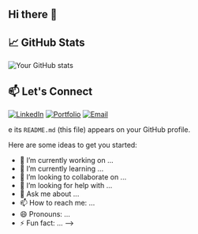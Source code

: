 ## Hi there 👋

<!--
**bohray/bohray** is a ✨ _special_ ✨ repository becaus# Hi there, I'm [Your Name] 👋

Welcome to my GitHub profile!

## 💻 About Me

- 🔭 I’m currently working on: [Project or technology you're working with]
- 🌱 I’m currently learning: [Languages, frameworks, or tools you're learning]
- 👯 I’m looking to collaborate on: [Open source projects, freelance, startups, etc.]
- 🤔 I’m looking for help with: [Optional – anything you're stuck on or exploring]
- 💬 Ask me about: [Tech stack, past experience, hobbies, etc.]
- 📫 How to reach me: [Email, LinkedIn, portfolio, etc.]
- 😄 Pronouns: [Your pronouns]
- ⚡ Fun fact: [Something interesting about you]

## 🛠️ Tech Stack

![Languages](https://img.shields.io/badge/-Languages-333333?style=flat-square)
![JavaScript](https://img.shields.io/badge/-JavaScript-F7DF1E?style=flat-square&logo=javascript&logoColor=black)
![Python](https://img.shields.io/badge/-Python-3776AB?style=flat-square&logo=python&logoColor=white)
<!-- Add more as needed -->

## 📈 GitHub Stats

![Your GitHub stats](https://github-readme-stats.vercel.app/api?username=yourusername&show_icons=true&hide_title=true&hide=contribs&count_private=true&theme=default)

<!-- Optional: GitHub streaks or languages -->
<!-- ![GitHub Streak](https://github-readme-streak-stats.herokuapp.com/?user=yourusername&theme=default) -->
<!-- ![Top Languages](https://github-readme-stats.vercel.app/api/top-langs/?username=yourusername&layout=compact&theme=default) -->

## 📫 Let's Connect

[![LinkedIn](https://img.shields.io/badge/-LinkedIn-blue?style=flat-square&logo=linkedin&logoColor=white)](https://linkedin.com/in/yourusername)
[![Portfolio](https://img.shields.io/badge/-Portfolio-000000?style=flat-square&logo=firefox&logoColor=white)](https://yourwebsite.com)
[![Email](https://img.shields.io/badge/-Email-D14836?style=flat-square&logo=gmail&logoColor=white)](mailto:youremail@example.com)

<!-- You can also add badges, achievements, dev.to/blog links, etc. -->
e its `README.md` (this file) appears on your GitHub profile.

Here are some ideas to get you started:

- 🔭 I’m currently working on ...
- 🌱 I’m currently learning ...
- 👯 I’m looking to collaborate on ...
- 🤔 I’m looking for help with ...
- 💬 Ask me about ...
- 📫 How to reach me: ...
- 😄 Pronouns: ...
- ⚡ Fun fact: ...
-->
